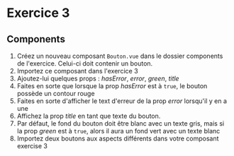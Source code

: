 # Exercice 3

## Components

1. Créez un nouveau composant `Bouton.vue` dans le dossier components de l'exercice. Celui-ci doit contenir un bouton.
2. Importez ce composant dans l'exercice 3
3. Ajoutez-lui quelques props : _hasError_, _error_, _green_, _title_
4. Faites en sorte que lorsque la prop _hasError_ est à `true`, le bouton possède un contour rouge
5. Faites en sorte d'afficher le text d'erreur de la prop _error_ lorsqu'il y en a une
6. Affichez la prop _title_ en tant que texte du bouton.
7. Par défaut, le fond du bouton doit être blanc avec un texte gris, mais si la prop _green_ est à `true`, alors il aura un fond vert avec un texte blanc
8. Importez deux boutons aux aspects différents dans votre composant exercise 3
